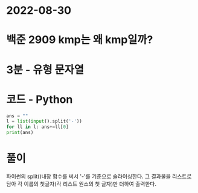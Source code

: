 # 2022-08-30

# 백준 2909 kmp는 왜 kmp일까?

# 3분 - 유형 문자열

# 코드 - Python

```python
ans = ""
l = list(input().split('-'))
for ll in l: ans+=ll[0]
print(ans)
```

# 풀이

파이썬의 split()내장 함수를 써서 '-'를 기준으로 슬라이싱한다.
그 결과물을 리스트로 담아
각 이름의 첫글자(각 리스트 원소의 첫 글자)만 더하여 출력한다.